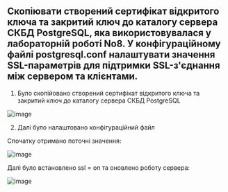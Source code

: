 ## Скопіювати створений сертифікат відкритого ключа та закритий ключ до каталогу сервера СКБД PostgreSQL, яка використовувалася у лабораторній роботі No8. У конфігураційному файлі postgresql.conf налаштувати значення SSL-параметрів для підтримки SSL-з'єднання між сервером та клієнтами.

1) Було скопійовано створений сертифікат відкритого ключа та закритий ключ до каталогу сервера СКБД PostgreSQL

![image](https://github.com/oleksandrblazhko/ai-192-tarasenko/assets/81381951/2ad2bbb6-237b-4537-a0b6-40a497fbda20)

2) Далі було налаштовано конфігураційний файл

Спочатку отримано поточні значення:

![image](https://github.com/oleksandrblazhko/ai-192-tarasenko/assets/81381951/19d46e11-6b79-4dd4-bd88-3002e188908e)

Далі було встановлено ssl = on та оновлено роботу сервера:

![image](https://github.com/oleksandrblazhko/ai-192-tarasenko/assets/81381951/dd8b0c9b-bbbf-4fc1-a82b-8183cda2637c)
